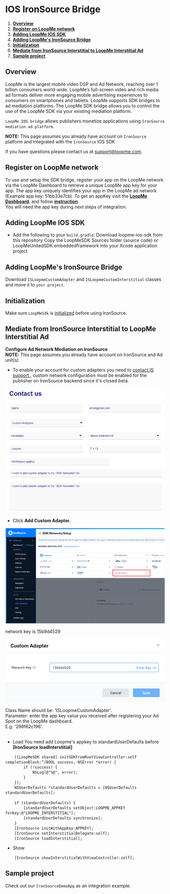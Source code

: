 # IOS IronSource Bridge #

1. **[Overview](#overview)**
2. **[Register on LoopMe network](#register-on-loopme-network)**
3. **[Adding LoopMe IOS SDK](#adding-loopme-IOS-sdk)**
4. **[Adding LoopMe's IronSource Bridge](#adding-loopmes-ironsource-bridge)**
5. **[Initialization](#Initialization)**
6. **[Mediate from IronSource Interstitial to LoopMe Interstitial Ad](#mediate-from-ironsource-interstitial-to-loopme-interstitial-ad)**
7. **[Sample project](#sample-project)**

## Overview ##

LoopMe is the largest mobile video DSP and Ad Network, reaching over 1 billion consumers world-wide. LoopMe’s full-screen video and rich media ad formats deliver more engaging mobile advertising experiences to consumers on smartphones and tablets.
LoopMe supports SDK bridges to ad mediation platforms. The LoopMe SDK bridge allows you to control the use of the LoopMe SDK via your existing mediation platform.

`LoopMe IOS bridge` allows publishers monetize applications using `IronSource mediation ad platform`.

<b>NOTE:</b> This page assumes you already have account on `IronSource` platform and integrated with the `IronSource` IOS SDK

If you have questions please contact us at support@loopme.com.

## Register on LoopMe network ##

To use and setup the SDK bridge, register your app on the LoopMe network via the LoopMe Dashboard to retrieve a unique LoopMe app key for your app. The app key uniquely identifies your app in the LoopMe ad network (Example app key: 51bb33e7cb). To get an appKey visit the **[LoopMe Dashboard](https://supply.loopme.com/)**, and follow **[instruction](https://docs.google.com/document/d/1No1rVSpD2XLvG6nniwGjRb48Q0kVmYIkSgnlbhRXx5M/edit#)**.<br>
You will need the app key during next steps of integration.

## Adding LoopMe IOS SDK ##

* Add the following to your `build.gradle`:
Download loopme-ios-sdk from this repository
Copy the LoopMeSDK Sources folder (source code) or LoopMeUnitedSDK.embeddedframework into your Xcode application project

## Adding LoopMe's IronSource Bridge ##

Download `ISLoopmeCustomAdapter` and `ISLoopmeCustomInterstitial` classes and move it to `your project`.

## Initialization ##

Make sure `LoopMeSdk` is [initialized](https://github.com/loopme/ios-united-sdk/wiki/Initializing) before using IronSource.

## Mediate from IronSource Interstitial to LoopMe Interstitial Ad ##

<b>Configure Ad Network Mediation on IronSource</b>
<br><b>NOTE:</b> This page assumes you already have account on IronSource and Ad unit(s)
* To enable your account for custom adapters you need to <a href="https://developers.is.com/submit-a-request">contact IS support </a>, custom network configuration must be enabled for the publisher on IronSource backend since it's closed beta.
<p><img src="images/contact_us_ironsource.png" /></p>

* Click <b>Add Custom Adapter.</b>
<p><img src="images/custom_adapter_ironsource.png" /></p>
network key is 15b9d4529
<p><img src="images/create_custom_ironsource.png" /></p>

Class Name should be: 'ISLoopmeCustomAdapter'. <br>
Parameter: enter the app key value you received after registering your Ad Spot on the LoopMe dashboard. <br>E.g. '298f62c196'.<br><br>

* Load
You need add Loopme's appkey to standardUserDefaults before __[IronSource loadInterstitial]__
```obdjective-c
    [[LoopMeSDK shared] initSDKFromRootViewController:self completionBlock:^(BOOL success, NSError *error) {
        if (!success) {
            NSLog(@"%@", error);
        }
    }];
    NSUserDefaults *standardUserDefaults = [NSUserDefaults standardUserDefaults];

    if (standardUserDefaults) {
        [standardUserDefaults setObject:LOOPME_APPKEY forKey:@"LOOPME_INTERSTITIAL"];
        [standardUserDefaults synchronize];
    }
    [IronSource initWithAppKey:APPKEY];
    [IronSource setInterstitialDelegate:self];
    [IronSource loadInterstitial];
```

* Show
```obdjective-c
    [IronSource showInterstitialWithViewController:self];
```

## Sample project ##

Check out our `IronSourceDemoApp` as an integration example.

